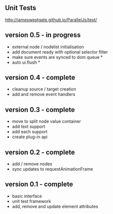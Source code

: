 Unit Tests
----------

http://jameswestgate.github.io/ParallelJs/test/

version 0.5 - in progress
-----------
- external node / nodelist initialisation
- add document ready with optional selector filter
- make sure events are synced to dom queue *
- auto ui.flush *

version 0.4 - complete
-----------
- cleanup source / target creation
- add and remove event handlers

version 0.3 - complete
-----------
- move to split node value container
- add text support
- add each support
- create plug-in api

version 0.2 - complete
-----------
- add / remove nodes
- sync updates to requestAnimationFrame

version 0.1 - complete
-----------
- basic interface
- unit test framework
- add, remove and update element attributes







